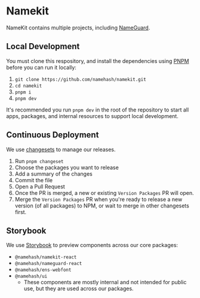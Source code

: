 # Namekit

NameKit contains multiple projects, including [NameGuard](./nameguard.md).

## Local Development

You must clone this respository, and install the dependencies using [PNPM](https://pnpm.io/installation) before you can run it locally:

1. `git clone https://github.com/namehash/namekit.git`
2. `cd namekit`
3. `pnpm i`
4. `pnpm dev`

It's recommended you run `pnpm dev` in the root of the repository to start all apps, packages, and internal resources to support local development.

## Continuous Deployment

We use [changesets](https://github.com/changesets/changesets) to manage our releases.

1. Run `pnpm changeset`
2. Choose the packages you want to release
3. Add a summary of the changes
4. Commit the file
5. Open a Pull Request
6. Once the PR is merged, a new or existing `Version Packages` PR will open.
7. Merge the `Version Packages` PR when you're ready to release a new version (of all packages) to NPM, or wait to merge in other changesets first.

## Storybook

We use [Storybook](https://storybook.namekit.io/) to preview components across our core packages:

- `@namehash/namekit-react`
- `@namehash/nameguard-react`
- `@namehash/ens-webfont`
- `@namehash/ui`
  - These components are mostly internal and not intended for public use, but they are used across our packages.
